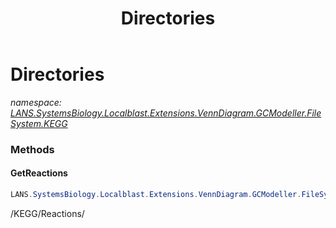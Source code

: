 ﻿---
title: Directories
---

# Directories
_namespace: [LANS.SystemsBiology.Localblast.Extensions.VennDiagram.GCModeller.FileSystem.KEGG](N-LANS.SystemsBiology.Localblast.Extensions.VennDiagram.GCModeller.FileSystem.KEGG.html)_



### Methods

#### GetReactions
```csharp
LANS.SystemsBiology.Localblast.Extensions.VennDiagram.GCModeller.FileSystem.KEGG.Directories.GetReactions
```
/KEGG/Reactions/




